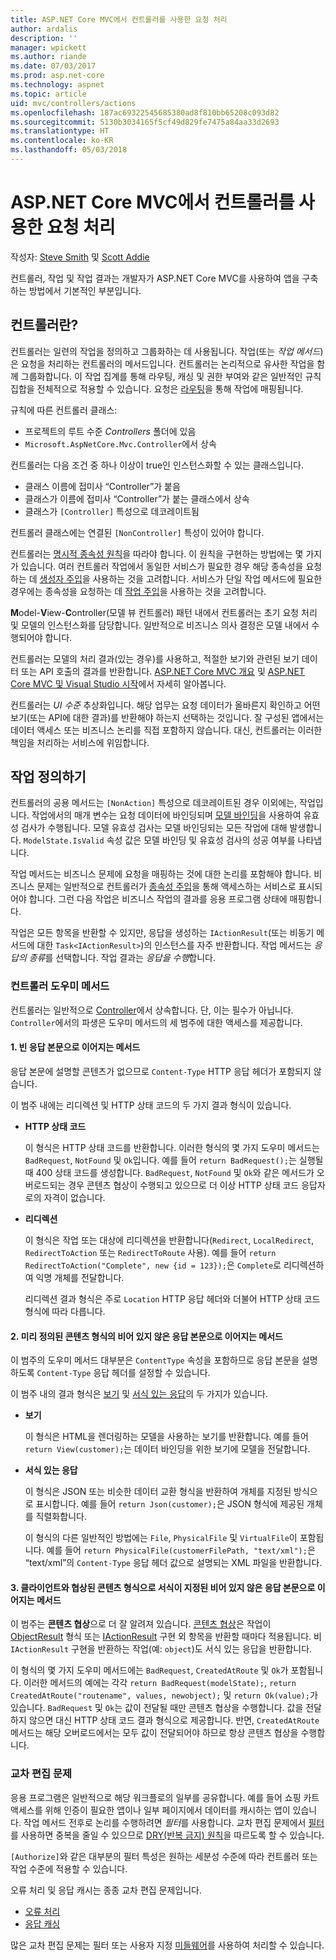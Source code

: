 ```yaml
---
title: ASP.NET Core MVC에서 컨트롤러를 사용한 요청 처리
author: ardalis
description: ''
manager: wpickett
ms.author: riande
ms.date: 07/03/2017
ms.prod: asp.net-core
ms.technology: aspnet
ms.topic: article
uid: mvc/controllers/actions
ms.openlocfilehash: 187ac69322545685380ad8f810bb65208c093d82
ms.sourcegitcommit: 5130b3034165f5cf49d829fe7475a84aa33d2693
ms.translationtype: HT
ms.contentlocale: ko-KR
ms.lasthandoff: 05/03/2018
---
```

# <a name="handle-requests-with-controllers-in-aspnet-core-mvc"></a>ASP.NET Core MVC에서 컨트롤러를 사용한 요청 처리

작성자: [Steve Smith](https://ardalis.com/) 및 [Scott Addie](https://github.com/scottaddie)

컨트롤러, 작업 및 작업 결과는 개발자가 ASP.NET Core MVC를 사용하여 앱을 구축하는 방법에서 기본적인 부분입니다.

## <a name="what-is-a-controller"></a>컨트롤러란?

컨트롤러는 일련의 작업을 정의하고 그룹화하는 데 사용됩니다. 작업(또는 *작업 메서드*)은 요청을 처리하는 컨트롤러의 메서드입니다. 컨트롤러는 논리적으로 유사한 작업을 함께 그룹화합니다. 이 작업 집계를 통해 라우팅, 캐싱 및 권한 부여와 같은 일반적인 규칙 집합을 전체적으로 적용할 수 있습니다. 요청은 [라우팅](xref:mvc/controllers/routing)을 통해 작업에 매핑됩니다.

규칙에 따른 컨트롤러 클래스:
* 프로젝트의 루트 수준 *Controllers* 폴더에 있음
* `Microsoft.AspNetCore.Mvc.Controller`에서 상속

컨트롤러는 다음 조건 중 하나 이상이 true인 인스턴스화할 수 있는 클래스입니다.
* 클래스 이름에 접미사 “Controller”가 붙음
* 클래스가 이름에 접미사 “Controller”가 붙는 클래스에서 상속
* 클래스가 `[Controller]` 특성으로 데코레이트됨

컨트롤러 클래스에는 연결된 `[NonController]` 특성이 있어야 합니다.

컨트롤러는 [명시적 종속성 원칙](http://deviq.com/explicit-dependencies-principle/)을 따라야 합니다. 이 원칙을 구현하는 방법에는 몇 가지가 있습니다. 여러 컨트롤러 작업에서 동일한 서비스가 필요한 경우 해당 종속성을 요청하는 데 [생성자 주입](xref:mvc/controllers/dependency-injection#constructor-injection)을 사용하는 것을 고려합니다. 서비스가 단일 작업 메서드에 필요한 경우에는 종속성을 요청하는 데 [작업 주입](xref:mvc/controllers/dependency-injection#action-injection-with-fromservices)을 사용하는 것을 고려합니다.

**M**odel-**V**iew-**C**ontroller(모델 뷰 컨트롤러) 패턴 내에서 컨트롤러는 초기 요청 처리 및 모델의 인스턴스화를 담당합니다. 일반적으로 비즈니스 의사 결정은 모델 내에서 수행되어야 합니다.

컨트롤러는 모델의 처리 결과(있는 경우)를 사용하고, 적절한 보기와 관련된 보기 데이터 또는 API 호출의 결과를 반환합니다. [ASP.NET Core MVC 개요](xref:mvc/overview) 및 [ASP.NET Core MVC 및 Visual Studio 시작](xref:tutorials/first-mvc-app/start-mvc)에서 자세히 알아봅니다.

컨트롤러는 *UI 수준* 추상화입니다. 해당 업무는 요청 데이터가 올바른지 확인하고 어떤 보기(또는 API에 대한 결과)를 반환해야 하는지 선택하는 것입니다. 잘 구성된 앱에서는 데이터 액세스 또는 비즈니스 논리를 직접 포함하지 않습니다. 대신, 컨트롤러는 이러한 책임을 처리하는 서비스에 위임합니다.

## <a name="defining-actions"></a>작업 정의하기

컨트롤러의 공용 메서드는 `[NonAction]` 특성으로 데코레이트된 경우 이외에는, 작업입니다. 작업에서의 매개 변수는 요청 데이터에 바인딩되며 [모델 바인딩](xref:mvc/models/model-binding)을 사용하여 유효성 검사가 수행됩니다. 모델 유효성 검사는 모델 바인딩되는 모든 작업에 대해 발생합니다. `ModelState.IsValid` 속성 값은 모델 바인딩 및 유효성 검사의 성공 여부를 나타냅니다.

작업 메서드는 비즈니스 문제에 요청을 매핑하는 것에 대한 논리를 포함해야 합니다. 비즈니스 문제는 일반적으로 컨트롤러가 [종속성 주입](xref:mvc/controllers/dependency-injection)을 통해 액세스하는 서비스로 표시되어야 합니다. 그런 다음 작업은 비즈니스 작업의 결과를 응용 프로그램 상태에 매핑합니다.

작업은 모든 항목을 반환할 수 있지만, 응답을 생성하는 `IActionResult`(또는 비동기 메서드에 대한 `Task<IActionResult>`)의 인스턴스를 자주 반환합니다. 작업 메서드는 *응답의 종류*를 선택합니다. 작업 결과는 *응답을 수행*합니다.

### <a name="controller-helper-methods"></a>컨트롤러 도우미 메서드

컨트롤러는 일반적으로 [Controller](/dotnet/api/microsoft.aspnetcore.mvc.controller)에서 상속합니다. 단, 이는 필수가 아닙니다. `Controller`에서의 파생은 도우미 메서드의 세 범주에 대한 액세스를 제공합니다.

#### <a name="1-methods-resulting-in-an-empty-response-body"></a>1. 빈 응답 본문으로 이어지는 메서드

응답 본문에 설명할 콘텐츠가 없으므로 `Content-Type` HTTP 응답 헤더가 포함되지 않습니다.

이 범주 내에는 리디렉션 및 HTTP 상태 코드의 두 가지 결과 형식이 있습니다.

* **HTTP 상태 코드**

    이 형식은 HTTP 상태 코드를 반환합니다. 이러한 형식의 몇 가지 도우미 메서드는 `BadRequest`, `NotFound` 및 `Ok`입니다. 예를 들어 `return BadRequest();`는 실행될 때 400 상태 코드를 생성합니다. `BadRequest`, `NotFound` 및 `Ok`와 같은 메서드가 오버로드되는 경우 콘텐츠 협상이 수행되고 있으므로 더 이상 HTTP 상태 코드 응답자로의 자격이 없습니다.

* **리디렉션**

    이 형식은 작업 또는 대상에 리디렉션을 반환합니다(`Redirect`, `LocalRedirect`, `RedirectToAction` 또는 `RedirectToRoute` 사용). 예를 들어 `return RedirectToAction("Complete", new {id = 123});`은 `Complete`로 리디렉션하여 익명 개체를 전달합니다.

    리디렉션 결과 형식은 주로 `Location` HTTP 응답 헤더와 더불어 HTTP 상태 코드 형식에 따라 다릅니다.

#### <a name="2-methods-resulting-in-a-non-empty-response-body-with-a-predefined-content-type"></a>2. 미리 정의된 콘텐츠 형식의 비어 있지 않은 응답 본문으로 이어지는 메서드

이 범주의 도우미 메서드 대부분은 `ContentType` 속성을 포함하므로 응답 본문을 설명하도록 `Content-Type` 응답 헤더를 설정할 수 있습니다.

이 범주 내의 결과 형식은 [보기](xref:mvc/views/overview) 및 [서식 있는 응답](xref:web-api/advanced/formatting)의 두 가지가 있습니다.

* **보기**

    이 형식은 HTML을 렌더링하는 모델을 사용하는 보기를 반환합니다. 예를 들어 `return View(customer);`는 데이터 바인딩을 위한 보기에 모델을 전달합니다.

* **서식 있는 응답**

    이 형식은 JSON 또는 비슷한 데이터 교환 형식을 반환하여 개체를 지정된 방식으로 표시합니다. 예를 들어 `return Json(customer);`은 JSON 형식에 제공된 개체를 직렬화합니다.
    
    이 형식의 다른 일반적인 방법에는 `File`, `PhysicalFile` 및 `VirtualFile`이 포함됩니다. 예를 들어 `return PhysicalFile(customerFilePath, "text/xml");`은 “text/xml”의 `Content-Type` 응답 헤더 값으로 설명되는 XML 파일을 반환합니다.

#### <a name="3-methods-resulting-in-a-non-empty-response-body-formatted-in-a-content-type-negotiated-with-the-client"></a>3. 클라이언트와 협상된 콘텐츠 형식으로 서식이 지정된 비어 있지 않은 응답 본문으로 이어지는 메서드

이 범주는 **콘텐츠 협상**으로 더 잘 알려져 있습니다. [콘텐츠 협상](xref:web-api/advanced/formatting#content-negotiation)은 작업이 [ObjectResult](/dotnet/api/microsoft.aspnetcore.mvc.objectresult) 형식 또는 [IActionResult](/dotnet/api/microsoft.aspnetcore.mvc.iactionresult) 구현 외 항목을 반환할 때마다 적용됩니다. 비`IActionResult` 구현을 반환하는 작업(예: `object`)도 서식 있는 응답을 반환합니다.

이 형식의 몇 가지 도우미 메서드에는 `BadRequest`, `CreatedAtRoute` 및 `Ok`가 포함됩니다. 이러한 메서드의 예에는 각각 `return BadRequest(modelState);`, `return CreatedAtRoute("routename", values, newobject);` 및 `return Ok(value);`가 있습니다. `BadRequest` 및 `Ok`는 값이 전달될 때만 콘텐츠 협상을 수행합니다. 값을 전달하지 않으면 대신 HTTP 상태 코드 결과 형식으로 제공합니다. 반면, `CreatedAtRoute` 메서드는 해당 오버로드에서는 모두 값이 전달되어야 하므로 항상 콘텐츠 협상을 수행합니다.

### <a name="cross-cutting-concerns"></a>교차 편집 문제

응용 프로그램은 일반적으로 해당 워크플로의 일부를 공유합니다. 예를 들어 쇼핑 카트 액세스를 위해 인증이 필요한 앱이나 일부 페이지에서 데이터를 캐시하는 앱이 있습니다. 작업 메서드 전후로 논리를 수행하려면 *필터*를 사용합니다. 교차 편집 문제에서 [필터](xref:mvc/controllers/filters)를 사용하면 중복을 줄일 수 있으므로 [DRY(반복 금지) 원칙](http://deviq.com/don-t-repeat-yourself/)을 따르도록 할 수 있습니다.

`[Authorize]`와 같은 대부분의 필터 특성은 원하는 세분성 수준에 따라 컨트롤러 또는 작업 수준에 적용할 수 있습니다.

오류 처리 및 응답 캐시는 종종 교차 편집 문제입니다.
   * [오류 처리](xref:mvc/controllers/filters#exception-filters)
   * [응답 캐싱](xref:performance/caching/response)

많은 교차 편집 문제는 필터 또는 사용자 지정 [미들웨어](xref:fundamentals/middleware/index)를 사용하여 처리할 수 있습니다.
